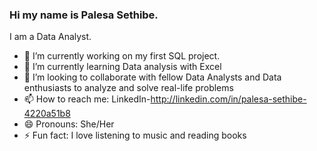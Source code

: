 ### Hi my name is Palesa Sethibe.


 I am a Data Analyst.



- 🔭 I’m currently working on my first  SQL project.
- 🌱 I’m currently learning Data analysis with Excel
- 👯 I’m looking to collaborate with fellow Data Analysts and Data enthusiasts to analyze and solve real-life problems
- 📫 How to reach me: LinkedIn-http://linkedin.com/in/palesa-sethibe-4220a51b8
- 😄 Pronouns: She/Her 
- ⚡ Fun fact: I love listening to music and reading books

